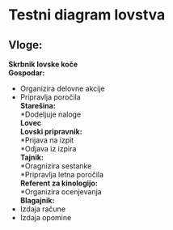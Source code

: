 # Testni diagram lovstva

## Vloge:
**Skrbnik lovske koče** <br />
**Gospodar:** <br />
* Organizira delovne akcije <br />
* Pripravlja poročila <br />
**Starešina:** <br />
*Dodeljuje naloge <br />
**Lovec** <br />
**Lovski pripravnik:** <br />
*Prijava na izpit <br />
*Odjava iz izpira <br />
**Tajnik:** <br />
*Oragnizira sestanke <br />
*Pripravlja letna poročila <br />
**Referent za kinologijo:** <br />
*Organizira ocenjevanja <br />
**Blagajnik:** <br />
* Izdaja račune <br />
* Izdaja opomine <br />
